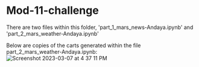 # Mod-11-challenge

There are two files within this folder, 'part_1_mars_news-Andaya.ipynb' and 'part_2_mars_weather-Andaya.ipynb'


Below are copies of the carts generated within the file part_2_mars_weather-Andaya.ipynb:
![Screenshot 2023-03-07 at 4 37 11 PM](https://user-images.githubusercontent.com/115322974/223588827-0624d3d8-6761-46e2-a179-fab846239298.png)


